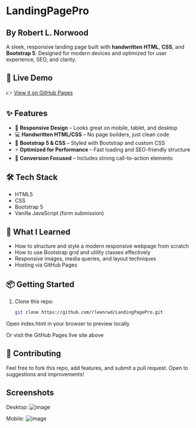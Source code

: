 # LandingPagePro
## By Robert L. Norwood

A sleek, responsive landing page built with **handwritten HTML**, **CSS**, and **Bootstrap 5**. Designed for modern devices and optimized for user experience, SEO, and clarity.

## 🚀 Live Demo

👉 [View it on GitHub Pages](https://rleenrwd.github.io/LandingPagePro/)


## ✨ Features

- 📱 **Responsive Design** – Looks great on mobile, tablet, and desktop
- 💻 **Handwritten HTML/CSS** – No page builders, just clean code
- 🎨 **Bootstrap 5 & CSS** – Styled with Bootstrap and custom CSS
- ⚡ **Optimized for Performance** – Fast loading and SEO-friendly structure
- 🎯 **Conversion Focused** – Includes strong call-to-action elements

## 🛠️ Tech Stack

- HTML5
- CSS
- Bootstrap 5
- Vanilla JavaScript (form submission)

## 🧠 What I Learned

- How to structure and style a modern responsive webpage from scratch
- How to use Bootstrap grid and utility classes effectively
- Responsive images, media queries, and layout techniques
- Hosting via GitHub Pages

## 📦 Getting Started

1. Clone this repo:
   ```bash
   git clone https://github.com/rleenrwd/LandingPagePro.git

Open index.html in your browser to preview locally

Or visit the GitHub Pages live site above

## 📣 Contributing

Feel free to fork this repo, add features, and submit a pull request. Open to suggestions and improvements!

## Screenshots
Desktop:
![image](https://github.com/user-attachments/assets/0a96bce0-6ebe-4167-8262-2138f92f3989)


Mobile:
![image](https://github.com/user-attachments/assets/869192be-fd93-4eca-a9fc-381862af7ec3)

